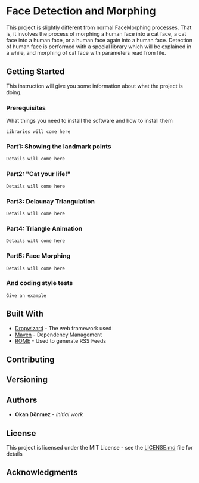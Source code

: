 # Face Detection and Morphing

This project is slightly different from normal FaceMorphing processes. That is, it involves the process of morphing a human face into a cat face, a cat face into a human face, or a human face again into a human face. Detection of human face is performed with a special library which will be explained in a while, and morphing of cat face with parameters read from file.

## Getting Started

This instruction will give you some information about what the project is doing.

### Prerequisites

What things you need to install the software and how to install them

```
Libraries will come here
```

### Part1: Showing the landmark points
```
Details will come here
```
### Part2: "Cat your life!"
```
Details will come here
```
### Part3: Delaunay Triangulation
```
Details will come here
```
### Part4: Triangle Animation
```
Details will come here
```
### Part5: Face Morphing
```
Details will come here
```


### And coding style tests

```
Give an example
```

## Built With

* [Dropwizard](http://www.dropwizard.io/1.0.2/docs/) - The web framework used
* [Maven](https://maven.apache.org/) - Dependency Management
* [ROME](https://rometools.github.io/rome/) - Used to generate RSS Feeds

## Contributing


## Versioning


## Authors

* **Okan Dönmez** - *Initial work*

## License

This project is licensed under the MIT License - see the [LICENSE.md](LICENSE.md) file for details

## Acknowledgments
